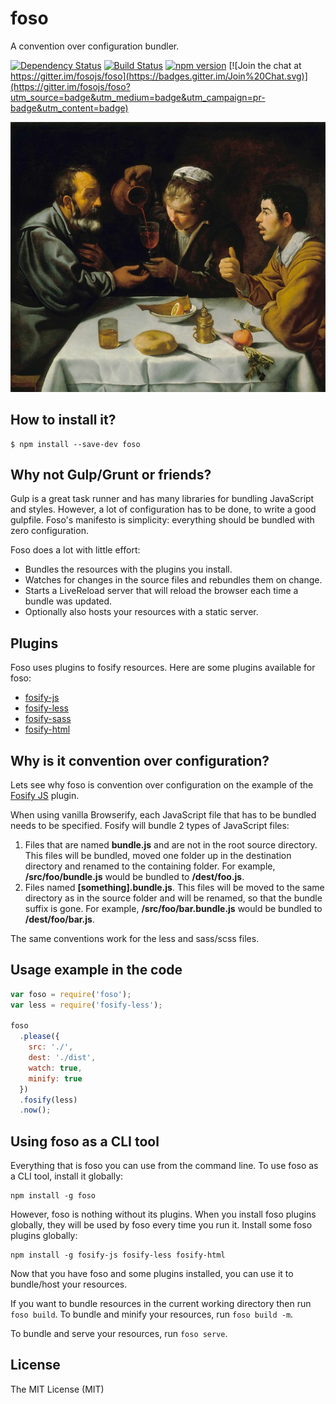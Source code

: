 # foso

A convention over configuration bundler.

[![Dependency Status](https://david-dm.org/fosojs/foso/status.svg?style=flat)](https://david-dm.org/fosojs/foso)
[![Build Status](https://travis-ci.org/fosojs/foso.svg?branch=master)](https://travis-ci.org/fosojs/foso)
[![npm version](https://badge.fury.io/js/foso.svg)](http://badge.fury.io/js/foso)
[![Join the chat at https://gitter.im/fosojs/foso](https://badges.gitter.im/Join%20Chat.svg)](https://gitter.im/fosojs/foso?utm_source=badge&utm_medium=badge&utm_campaign=pr-badge&utm_content=badge)

![](topimg.jpg)


## How to install it?

```
$ npm install --save-dev foso
```


## Why not Gulp/Grunt or friends?

Gulp is a great task runner and has many libraries for bundling JavaScript and styles. However, a lot of configuration has to be done, to write a good gulpfile. Foso's manifesto is simplicity: everything should be bundled with zero configuration.

Foso does a lot with little effort:

* Bundles the resources with the plugins you install.
* Watches for changes in the source files and rebundles them on change.
* Starts a LiveReload server that will reload the browser each time a bundle was updated.
* Optionally also hosts your resources with a static server.


## Plugins

Foso uses plugins to fosify resources. Here are some plugins available for foso:

* [fosify-js](https://github.com/fosojs/fosify-js)
* [fosify-less](https://github.com/fosojs/fosify-less)
* [fosify-sass](https://github.com/fosojs/fosify-sass)
* [fosify-html](https://github.com/fosojs/fosify-html)


## Why is it convention over configuration?

Lets see why foso is convention over configuration on the example of the [Fosify JS][fosify-js] plugin.

When using vanilla Browserify, each JavaScript file that has to be bundled needs to be specified. Fosify will bundle 2 types of JavaScript files:

1. Files that are named **bundle.js** and are not in the root source directory. This files will be bundled, moved one folder up in the destination directory and renamed to the containing folder. For example, **/src/foo/bundle.js** would be bundled to **/dest/foo.js**.
2. Files named **[something].bundle.js**. This files will be moved to the same directory as in the source folder and will be renamed, so that the bundle suffix is gone. For example, **/src/foo/bar.bundle.js** would be bundled to **/dest/foo/bar.js**.

The same conventions work for the less and sass/scss files.


## Usage example in the code

``` js
var foso = require('foso');
var less = require('fosify-less');

foso
  .please({
    src: './',
    dest: './dist',
    watch: true,
    minify: true
  })
  .fosify(less)
  .now();
```

## Using foso as a CLI tool

Everything that is foso you can use from the command line. To use foso as a CLI tool, install it globally:

```
npm install -g foso
```

However, foso is nothing without its plugins. When you install foso plugins globally, they will be used by foso every time you run it. Install some foso plugins globally:

```
npm install -g fosify-js fosify-less fosify-html
```

Now that you have foso and some plugins installed, you can use it to bundle/host your resources.

If you want to bundle resources in the current working directory then run `foso build`. To bundle and minify your resources, run `foso build -m`.

To bundle and serve your resources, run `foso serve`.


## License

The MIT License (MIT)

[fosify-js]: https://github.com/fosojs/fosify-js
